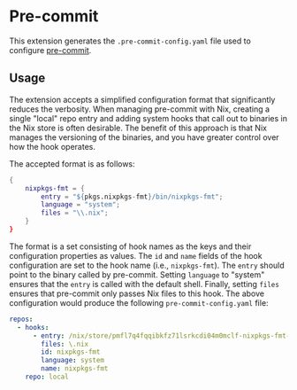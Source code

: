 # Pre-commit

This extension generates the `.pre-commit-config.yaml` file used to configure
[pre-commit][1].

## Usage

The extension accepts a simplified configuration format that significantly
reduces the verbosity. When managing pre-commit with Nix, creating a single
"local" repo entry and adding system hooks that call out to binaries in the Nix
store is often desirable. The benefit of this approach is that Nix manages the
versioning of the binaries, and you have greater control over how the hook
operates.

The accepted format is as follows:

```nix
{
    nixpkgs-fmt = {
        entry = "${pkgs.nixpkgs-fmt}/bin/nixpkgs-fmt";
        language = "system";
        files = "\\.nix";
    }
}
```

The format is a set consisting of hook names as the keys and their configuration
properties as values. The `id` and `name` fields of the hook configuration are
set to the hook name (i.e., `nixpkgs-fmt`). The `entry` should point to the
binary called by pre-commit. Setting `language` to "system" ensures that the
`entry` is called with the default shell. Finally, setting `files` ensures that
pre-commit only passes Nix files to this hook. The above configuration would
produce the following `pre-commit-config.yaml` file:

```yaml
repos:
  - hooks:
      - entry: /nix/store/pmfl7q4fqqibkfz71lsrkcdi04m0mclf-nixpkgs-fmt-1.2.0/bin/nixpkgs-fmt
        files: \.nix
        id: nixpkgs-fmt
        language: system
        name: nixpkgs-fmt
    repo: local
```

[1]: https://pre-commit.com/
